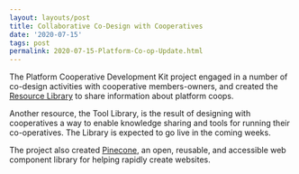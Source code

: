 ```yaml
---
layout: layouts/post
title: Collaborative Co-Design with Cooperatives
date: '2020-07-15'
tags: post
permalink: 2020-07-15-Platform-Co-op-Update.html
---
```

<p>
The Platform Cooperative Development Kit project engaged in a number of co-design activities with
cooperative members-owners, and created the <a href="https://resources.platform.coop/">
Resource Library</a> to share information about platform coops.
</p>

<p>
Another resource, the Tool Library, is the result of designing with cooperatives a way to enable
knowledge sharing and tools for running their co-operatives. The Library is expected to go live
in the coming weeks.
</p>

<p>
The project also created <a href="https://pinecone.netlify.app/">Pinecone</a>, an open, reusable,
and accessible web component library for helping rapidly create websites.
</p>
